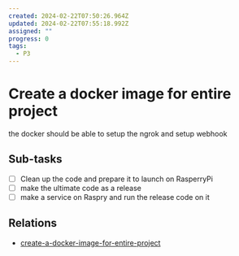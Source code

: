 ```yaml
---
created: 2024-02-22T07:50:26.964Z
updated: 2024-02-22T07:55:18.992Z
assigned: ""
progress: 0
tags:
  - P3
---
```


# Create a docker image for entire project

the docker should be able to setup the ngrok and setup webhook

## Sub-tasks

- [ ] Clean up the code and prepare it to launch on RasperryPi
- [ ] make the ultimate code as a release
- [ ] make a service on Raspry and run the release code on it

## Relations

- [create-a-docker-image-for-entire-project](create-a-docker-image-for-entire-project.md)
